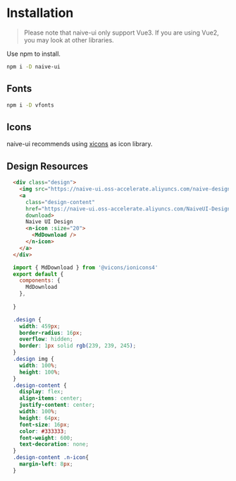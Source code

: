 <!--anchor:on-->

# Installation

> Please note that naive-ui only support Vue3. If you are using Vue2, you may look at other libraries.

Use npm to install.

```bash
npm i -D naive-ui
```

## Fonts

```bash
npm i -D vfonts
```

## Icons

naive-ui recommends using [xicons](https://www.xicons.org) as icon library.

## Design Resources

```html
  <div class="design">
    <img src="https://naive-ui.oss-accelerate.aliyuncs.com/naive-design.png">
    <a
      class="design-content"
      href="https://naive-ui.oss-accelerate.aliyuncs.com/NaiveUI-Design-Library%28Square-Corner%29.sketch" 
      download>
      Naive UI Design
      <n-icon :size="20">
        <MdDownload />
      </n-icon>
    </a>
  </div>
```

```js
  import { MdDownload } from '@vicons/ionicons4'
  export default {
    components: {
      MdDownload
    },
    
  }
```
```css
  .design {
    width: 459px;
    border-radius: 16px;
    overflow: hidden;
    border: 1px solid rgb(239, 239, 245);
  }
  .design img {
    width: 100%;
    height: 100%;
  }
  .design-content {
    display: flex;
    align-items: center;
    justify-content: center;
    width: 100%;
    height: 64px;
    font-size: 16px;
    color: #333333;
    font-weight: 600;
    text-decoration: none;
  }
  .design-content .n-icon{
    margin-left: 8px;
  }
```